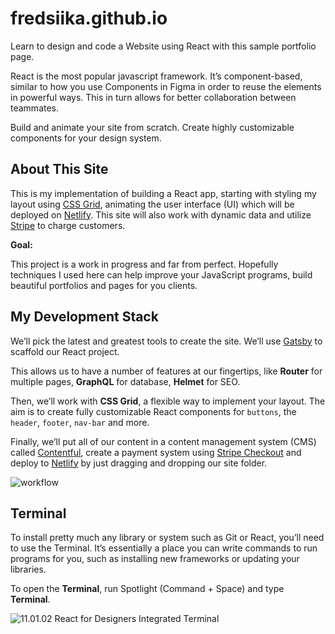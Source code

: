 # fredsiika.github.io

Learn to design and code a Website using React with this sample portfolio page.

React is the most popular javascript framework. It’s component-based, similar to how you use Components in Figma in order to reuse the elements in powerful ways. This in turn allows for better collaboration between teammates.

Build and animate your site from scratch. Create highly customizable components for your design system.

## About This Site
This is my implementation of building a React app, starting with styling my layout using [CSS Grid](https://css-tricks.com/snippets/css/complete-guide-grid/), animating the user interface (UI) which will be deployed on [Netlify](https://www.netlify.com).
This site will also work with dynamic data and utilize [Stripe](https://stripe.com) to charge customers.

**Goal:**

This project is a work in progress and far from perfect. Hopefully techniques I used here can help improve your JavaScript programs, build beautiful portfolios and pages for you clients.

## My Development Stack

We’ll pick the latest and greatest tools to create the site. We’ll use [Gatsby](https://www.gatsbyjs.org/) to scaffold our React project.

This allows us to have a number of features at our fingertips, like **Router** for multiple pages, **GraphQL** for database, **Helmet** for SEO. 

Then, we’ll work with **CSS Grid**, a flexible way to implement your layout. The aim is to create fully customizable React components for <code>buttons</code>, the <code>header</code>, <code>footer</code>, <code>nav-bar</code> and more. 

Finally, we’ll put all of our content in a content management system (CMS) called [Contentful](https://www.contentful.com/), create a payment system using [Stripe Checkout](https://stripe.com/checkout) and deploy to [Netlify](https://www.netlify.com/) by just dragging and dropping our site folder.
<p>
  <img src="https://images.ctfassets.net/ooa29xqb8tix/3cLWPdlPI44660SoE8UqWQ/12f618665ff5de6615effc10891736e4/workflow.jpg" alt="workflow">
</p>

## Terminal

To install pretty much any library or system such as Git or React, you’ll need to use the Terminal. It’s essentially a place you can write commands to run programs for you, such as installing new frameworks or updating your libraries. 

To open the **Terminal**, run Spotlight (Command + Space) and type **Terminal**.
<p>
  <img src="https://images.ctfassets.net/ooa29xqb8tix/2gUmBSsGmUEqcc6GKw64AK/93a787031b892eb4bf8355f7014acd83/11.01.02_React_for_Designers-Integrated_Terminal.jpg" alt="11.01.02 React for Designers Integrated Terminal">
</p>
  
